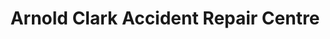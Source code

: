 ---
title: "Arnold Clark Accident Repair Centre"
url: /aberdeen/arnold-clark-accident-repair-centre/
shop: car repair
---